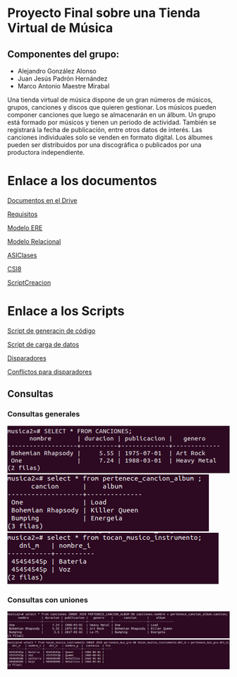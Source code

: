 # Proyecto Final sobre una Tienda Virtual de Música

## Componentes del grupo:
- Alejandro González Alonso
- Juan Jesús Padrón Hernández
- Marco Antonio Maestre Mirabal

Una tienda virtual de música dispone de un gran números de músicos, grupos, canciones y discos que quieren gestionar.
Los músicos pueden componer canciones que luego se almacenarán en un álbum. Un grupo está formado por músicos y tienen un periodo de actividad. 
También se registrará la fecha de publicación, entre otros datos de interés. Las canciones individuales solo se venden en formato digital.
Los álbumes pueden ser distribuidos por una discográfica o publicados por una productora independiente.

# Enlace a los documentos
[Documentos en el Drive](https://drive.google.com/open?id=1mXu9df5QKHjTwj0SfXiZ-Tm6siTKPqTi)

[Requisitos](https://github.com/alu0100997910/abbdd-practicas/blob/master/Musica/Documentos/Requisitos.pdf)

[Modelo ERE](https://github.com/alu0100997910/abbdd-practicas/blob/master/Musica/Documentos/ERE.pdf)

[Modelo Relacional](https://github.com/alu0100997910/abbdd-practicas/blob/master/Musica/Documentos/GrafoRelacional.pdf)

[ASIClases](https://github.com/alu0100997910/abbdd-practicas/blob/master/Musica/Documentos/ASIClases.pdf)

[CSI8](https://github.com/alu0100997910/abbdd-practicas/blob/master/Musica/Documentos/CSI8.pdf)

[ScriptCreacion](https://github.com/alu0100997910/abbdd-practicas/blob/master/Musica/Documentos/ScriptCreacion.pdf)


# Enlace a los Scripts

[Script de generacin de código](https://github.com/alu0100997910/abbdd-practicas/blob/master/Musica/scripts/generacion_codigo.sql)

[Script de carga de datos](https://github.com/alu0100997910/abbdd-practicas/blob/master/Musica/scripts/carga_datos.sql)

[Disparadores](https://github.com/alu0100997910/abbdd-practicas/blob/master/Musica/scripts/disparadores.sql)

[Conflictos para disparadores](https://github.com/alu0100997910/abbdd-practicas/blob/master/Musica/scripts/conflictos_disparadores.sql)


## Consultas
### Consultas generales
![SELECT * FROM CANCIONES](https://github.com/alu0100997910/abbdd-practicas/blob/master/Musica/imagenes/SELECT%20*%20FROM%20CANCIONES.png)
![SELECT * FROM PERTENECE_CANCION_ALBUM](https://github.com/alu0100997910/abbdd-practicas/blob/master/Musica/imagenes/select%20*%20from%20pertene_c_a.png)
![select * from tocan_musico_instrumento](https://github.com/alu0100997910/abbdd-practicas/blob/master/Musica/imagenes/select%20*%20from%20tocan_music_intrumento.png)
### Consultas con uniones
![INNER JOIN 1](https://github.com/alu0100997910/abbdd-practicas/blob/master/Musica/imagenes/inner%20join%201.png)
![INNER JOIN 2](https://github.com/alu0100997910/abbdd-practicas/blob/master/Musica/imagenes/inner%20join%202.png)

